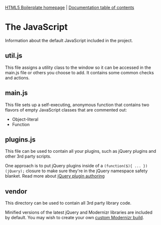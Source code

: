 [HTML5 Boilerplate homepage](http://html5boilerplate.com) | [Documentation
table of contents](TOC.md)

# The JavaScript

Information about the default JavaScript included in the project.

## util.js

This file assigns a utility class to the window so it can be accessed in
the main.js file or others you choose to add. It contains some common checks
and actions.

## main.js

This file sets up a self-executing, anonymous function that contains two 
flavors of empty JavaScript classes that are commented out:

* Object-literal
* Function

## plugins.js

This file can be used to contain all your plugins, such as jQuery plugins and
other 3rd party scripts.

One approach is to put jQuery plugins inside of a `(function($){ ...
})(jQuery);` closure to make sure they're in the jQuery namespace safety
blanket. Read more about [jQuery plugin
authoring](http://docs.jquery.com/Plugins/Authoring#Getting_Started)

## vendor

This directory can be used to contain all 3rd party library code.

Minified versions of the latest jQuery and Modernizr libraries are included by
default. You may wish to create your own [custom Modernizr
build](http://www.modernizr.com/download/).
